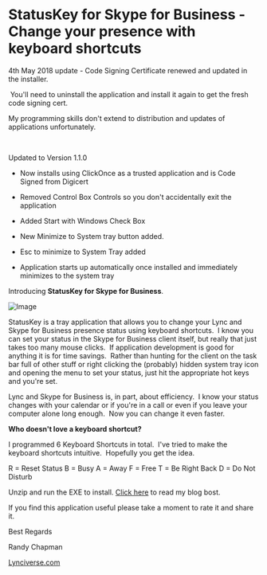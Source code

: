 ﻿StatusKey for Skype for Business - Change your presence with keyboard shortcuts
===============================================================================

            

4th May 2018 update - Code Signing Certificate renewed and updated in the installer.


 You'll need to uninstall the application and install it again to get the fresh code signing cert.


My programming skills don't extend to distribution and updates of applications unfortunately.


 


Updated to Version 1.1.0


  *  Now installs using ClickOnce as a trusted application and is Code Signed from Digicert

  *  Removed Control Box Controls so you don't accidentally exit the application 
  *  Added Start with Windows Check Box 
  *  New Minimize to System tray button added. 
  *  Esc to minimize to System Tray added 
  *  Application starts up automatically once installed and immediately minimizes to the system tray


Introducing **StatusKey for Skype for Business**.  



![Image](https://github.com/randyhchapman/statuskey-for-skype-for-business-change-your-presence-with-keyboard-shortcuts/raw/master/statuskey.jpg)


StatusKey is a tray application that allows you to change your Lync and Skype for Business presence status using keyboard shortcuts.  I know you can set your status in the Skype for Business client itself,
 but really that just takes too many mouse clicks.  If application development is good for anything it is for time savings.  Rather than hunting for the client on the task bar full of other stuff or right clicking the (probably) hidden system tray
 icon and opening the menu to set your status, just hit the appropriate hot keys and you're set.


Lync and Skype for Business is, in part, about efficiency.  I know your status changes with your calendar or if you're in a call or even if you leave your computer alone long enough.  Now you can change
 it even faster.


**Who doesn't love a keyboard shortcut?**




I programmed 6 Keyboard Shortcuts in total. 
I've tried to make the keyboard shortcuts intuitive. 
Hopefully you get the idea.


R = Reset Status
B = Busy
A = Away
F = Free
T = Be Right Back
D = Do Not Disturb


Unzip and run the EXE to install.
[Click here](http://lynciverse.blogspot.com/2016/02/statuskey-for-skype-for-business.html) to read my blog bost.


If you find this application useful please take a moment to rate it and share it.


Best Regards


Randy Chapman


[Lynciverse.com](http://lynciverse.com)


        
    
